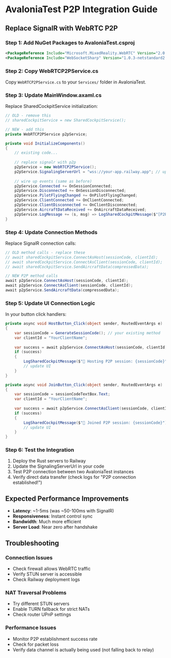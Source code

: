 # AvaloniaTest P2P Integration Guide

## Replace SignalR with WebRTC P2P

### Step 1: Add NuGet Packages to AvaloniaTest.csproj
```xml
<PackageReference Include="Microsoft.MixedReality.WebRTC" Version="2.0.2" />
<PackageReference Include="WebSocketSharp" Version="1.0.3-netstandard2.0" />
```

### Step 2: Copy WebRTCP2PService.cs
Copy `WebRTCP2PService.cs` to your `Services/` folder in AvaloniaTest.

### Step 3: Update MainWindow.axaml.cs

Replace SharedCockpitService initialization:
```csharp
// OLD - remove this
// sharedCockpitService = new SharedCockpitService();

// NEW - add this
private WebRTCP2PService p2pService;

private void InitializeComponents()
{
    // existing code...
    
    // replace signalr with p2p
    p2pService = new WebRTCP2PService();
    p2pService.SignalingServerUrl = "wss://your-app.railway.app"; // update with your railway url
    
    // wire up events (same as before)
    p2pService.Connected += OnSessionConnected;
    p2pService.Disconnected += OnSessionDisconnected;  
    p2pService.PilotFlyingChanged += OnPilotFlyingChanged;
    p2pService.ClientConnected += OnClientConnected;
    p2pService.ClientDisconnected += OnClientDisconnected;
    p2pService.AircraftDataReceived += OnAircraftDataReceived;
    p2pService.LogMessage += (s, msg) => LogSharedCockpitMessage($"[P2P] {msg}");
}
```

### Step 4: Update Connection Methods

Replace SignalR connection calls:
```csharp
// OLD method calls - replace these
// await sharedCockpitService.ConnectAsHost(sessionCode, clientId);
// await sharedCockpitService.ConnectAsClient(sessionCode, clientId);
// await sharedCockpitService.SendAircraftData(compressedData);

// NEW P2P method calls
await p2pService.ConnectAsHost(sessionCode, clientId);
await p2pService.ConnectAsClient(sessionCode, clientId); 
await p2pService.SendAircraftData(compressedData);
```

### Step 5: Update UI Connection Logic

In your button click handlers:
```csharp
private async void HostButton_Click(object sender, RoutedEventArgs e)
{
    var sessionCode = GenerateSessionCode(); // your existing method
    var clientId = "YourClientName";
    
    var success = await p2pService.ConnectAsHost(sessionCode, clientId);
    if (success)
    {
        LogSharedCockpitMessage($"🚀 Hosting P2P session: {sessionCode}");
        // update UI
    }
}

private async void JoinButton_Click(object sender, RoutedEventArgs e)
{
    var sessionCode = sessionCodeTextBox.Text;
    var clientId = "YourClientName";
    
    var success = await p2pService.ConnectAsClient(sessionCode, clientId);
    if (success)
    {
        LogSharedCockpitMessage($"🤝 Joined P2P session: {sessionCode}");
        // update UI  
    }
}
```

### Step 6: Test the Integration

1. Deploy the Rust servers to Railway
2. Update the SignalingServerUrl in your code
3. Test P2P connection between two AvaloniaTest instances
4. Verify direct data transfer (check logs for "P2P connection established!")

## Expected Performance Improvements

- **Latency**: ~1-5ms (was ~50-100ms with SignalR)
- **Responsiveness**: Instant control sync
- **Bandwidth**: Much more efficient 
- **Server Load**: Near zero after handshake

## Troubleshooting

### Connection Issues
- Check firewall allows WebRTC traffic
- Verify STUN server is accessible
- Check Railway deployment logs

### NAT Traversal Problems  
- Try different STUN servers
- Enable TURN fallback for strict NATs
- Check router UPnP settings

### Performance Issues
- Monitor P2P establishment success rate
- Check for packet loss
- Verify data channel is actually being used (not falling back to relay)